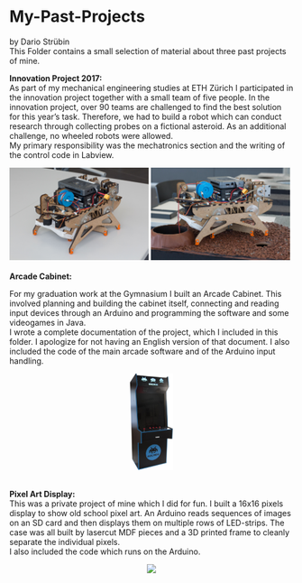# My-Past-Projects
by Dario Strübin<br>
This Folder contains a small selection of material about three past projects of mine.

<b>Innovation Project 2017:</b><br>
As part of my mechanical engineering studies at ETH Zürich I participated in the innovation project together with a small team of five people. In the innovation project, over 90 teams are challenged to find the best solution for this year’s task. Therefore, we had to build a robot which can conduct research through collecting probes on a fictional asteroid. As an additional challenge, no wheeled robots were allowed. <br>
My primary responsibility was the mechatronics section and the writing of the control code in Labview.

<div class="nav3">
    <img src="/1%20-%20Innovation%20Project%202017/Innovation%20Project-1.jpg" width="49%">
    <img src="/1%20-%20Innovation%20Project%202017/Innovation%20Project-4.jpg" width="49%">
</div>


<br>
<b>Arcade Cabinet:</b><br>

For my graduation work at the Gymnasium I built an Arcade Cabinet. This involved planning and building the cabinet itself, connecting and reading input devices through an Arduino and programming the software and some videogames in Java.<br>
I wrote a complete documentation of the project, which I included in this folder. I apologize for not having an English version of that document. I also included the code of the main arcade software and of the Arduino input handling.

<p align="center">
  <img width="15%" src="2%20-%20Arcade%20Cabinet/Arcade%20Cabinet.jpg">
</p>

<br>
<b>Pixel Art Display:</b><br>
This was a private project of mine which I did for fun. I built a 16x16 pixels display to show old school pixel art. An Arduino reads sequences of images on an SD card and then displays them on multiple rows of LED-strips. The case was all built by lasercut MDF pieces and a 3D printed frame to cleanly separate the individual pixels.<br>
I also included the code which runs on the Arduino.

<p align="center">
    <img src="/3%20-%20Pixel%20Art%20Display/Pixel%20Art%20Display.gif" width="30%">
</p>
